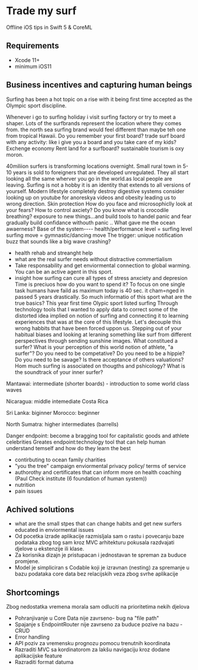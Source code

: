 Trade my surf 
==============

Offline iOS tips in Swift 5 & CoreML


## Requirements
- Xcode 11+
- minimum iOS11

## Business incentives and capturing human beings
Surfing has been a hot topic on a rise with it being first time accepted as the Olympic sport discipline.

Whenever i go to surfing holiday i visit surfing factory or try to meet a shaper.
Lots of the surfbrands represent the location where they comes from. the north sea surfing brand would feel different than maybe 
teh one from tropical Hawaii.
Do you remember your first board?
trade surf board with any activity: like i give you a board and you take care of my kids? Exchenge economy
Rent land for a surfboard?
sustainable tourism is oxy moron.


40miliion surfers is transforming locations overnight. 
Small rural town in 5-10 years is sold to foreigners that are developed unregulated.
They all start looking all the same wherver you go in the world.as local people are leaving.
Surfing is not a hobby it is an identity that extends to all versions of yourself.
Modern lifestyle completely destroy digestive systems consider looking up on youtube for anoreskya videos and obesity leading us to wrong direction.
Skin protection
How do you face and microsophiclly look at your fears?
How to control axciety? Do you know what is crocodile breathing? exposure to new things...and build tools to handel panic and fear
gradually build confidance withouth panic ..
What gave me the ocean awaerness?
Base of the system---- health/performance level = surfing level
surfing move = gymnastic/dancing move
The trigger: unique notification buzz that sounds like a big wave crashing?
- health rehab and streanght help
- what are the real surfer needs without distractive commertialism
- Take responsability and get enviormental connection to global warming. You can be an active agent in this sport.
-  insight how surfing can cure all types of stress anxciety and depresion
Time is preciuos how do you want to spend it?
To focus on one single task humans have faild as maximum today is 40 sec. it cham=nged in passed 5 years drastically.
So much informatio of this sport what are the true basics? This year first time Olypic sport listed surfing
Through technology tools that I wanted to apply data to correct some of the distorted idea implied on
notion of surfing and connecting it to learning experiences that was at the core of this lifestyle.
Let's decouple this wrong habbits that have been forced uppon us.
Stepping out of your habitual biases and looking at leraning something like surf from
different perspectives through sending sunshine images. What constitued a surfer?
What is your perception of this world notion of athlete, "a surfer"?
Do you need to be competative?
Do you need to be a hippie?
Do you need to be savage?
Is there acceptance of others valuations? Hom much surfing is associated on thougths and pshicology?
What is the soundtrack of your inner surfer?

Mantawai: intermediate (shorter boards) - introduction to some world class waves

Nicaragua: middle intemediate
Costa Rica

Sri Lanka: biginner
Morocco: beginner

North Sumatra: higher intermediates (barrells)

Danger endpoint: become a bragging tool for capitalistic goods and athlete celebrities
Greates endpoint:technology tool that can help human understand temself and how do they learn the best
- contirbuting to ocean family charities
- "you the tree" campaign enviormental 
privacy policy/ terms of service
- authorothy and certificates that can inform more on health coaching (Paul Check institute (6 foundation of human system))
- nutrition
- pain issues


## Achived solutions
- what are the small stpes that can change habits and get new surfers educated in enviormental issues
- Od pocetka izrade aplikacije razmisljala sam o rastu i povecanju baze podataka
zbog tog sam kroz MVC arhitekturu pokusala razdvajati djelove u ekstenzije ili klase.
- Za korisnika dizajn je pristupacan i jednostavan te spreman za buduce promjene.
- Model je simpliciran s Codable koji je izravnan (nesting) za spremanje u bazu podataka core data
bez relacijskih veza zbog svrhe aplikacije


## Shortcomings
Zbog nedostatka vremena morala sam odluciti na prioritetima nekih djelova 
- Pohranjivanje u Core Data nije zavrseno- bug na "file path" 
- Spajanje s EndpointRouter nije zavrseno za buduce pozive na bazu -CRUD
- Error handling 
- API poziv za vremensku prognozu pomocu trenutnih koordinata
- Razraditi MVC sa kordinatorom za lakšu navigaciju kroz dodane aplikacijske feature
- Razraditi format datuma

